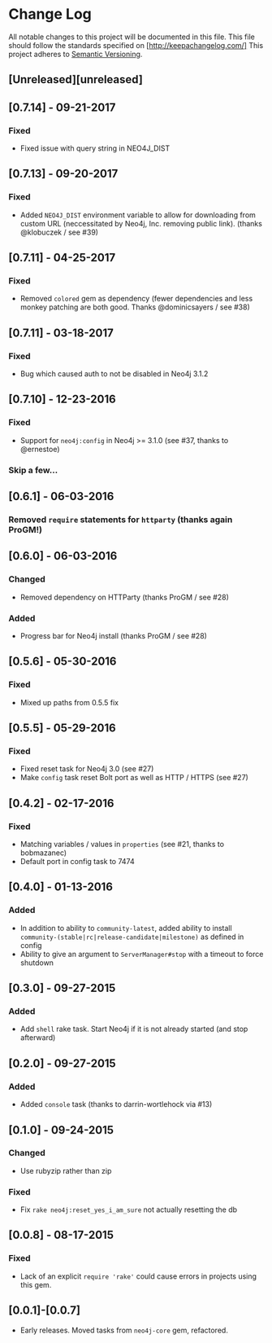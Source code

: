 # Change Log
All notable changes to this project will be documented in this file.
This file should follow the standards specified on [http://keepachangelog.com/]
This project adheres to [Semantic Versioning](http://semver.org/).

## [Unreleased][unreleased]

## [0.7.14] - 09-21-2017

### Fixed

- Fixed issue with query string in NEO4J_DIST

## [0.7.13] - 09-20-2017

### Fixed

- Added `NEO4J_DIST` environment variable to allow for downloading from custom URL (neccessitated by Neo4j, Inc. removing public link).  (thanks @klobuczek / see #39)

## [0.7.11] - 04-25-2017

### Fixed

- Removed `colored` gem as dependency (fewer dependencies and less monkey patching are both good.  Thanks @dominicsayers / see #38)

## [0.7.11] - 03-18-2017

### Fixed

- Bug which caused auth to not be disabled in Neo4j 3.1.2

## [0.7.10] - 12-23-2016

### Fixed

- Support for `neo4j:config` in Neo4j >= 3.1.0 (see #37, thanks to @ernestoe)

### Skip a few...

## [0.6.1] - 06-03-2016

### Removed `require` statements for `httparty` (thanks again ProGM!)

## [0.6.0] - 06-03-2016

### Changed

- Removed dependency on HTTParty (thanks ProGM / see #28)

### Added

- Progress bar for Neo4j install (thanks ProGM / see #28)

## [0.5.6] - 05-30-2016

### Fixed

- Mixed up paths from 0.5.5 fix

## [0.5.5] - 05-29-2016

### Fixed

- Fixed reset task for Neo4j 3.0 (see #27)
- Make `config` task reset Bolt port as well as HTTP / HTTPS (see #27)

## [0.4.2] - 02-17-2016

### Fixed

- Matching variables / values in `properties` (see #21, thanks to bobmazanec)
- Default port in config task to 7474

## [0.4.0] - 01-13-2016

### Added

- In addition to ability to `community-latest`, added ability to install `community-(stable|rc|release-candidate|milestone)` as defined in config
- Ability to give an argument to `ServerManager#stop` with a timeout to force shutdown

## [0.3.0] - 09-27-2015

### Added
- Add `shell` rake task.  Start Neo4j if it is not already started (and stop afterward)

## [0.2.0] - 09-27-2015

### Added
- Added `console` task (thanks to darrin-wortlehock via #13)

## [0.1.0] - 09-24-2015

### Changed
- Use rubyzip rather than zip

### Fixed
- Fix `rake neo4j:reset_yes_i_am_sure` not actually resetting the db

## [0.0.8] - 08-17-2015

### Fixed

- Lack of an explicit `require 'rake'` could cause errors in projects using this gem.

## [0.0.1]-[0.0.7]
- Early releases. Moved tasks from `neo4j-core` gem, refactored.

